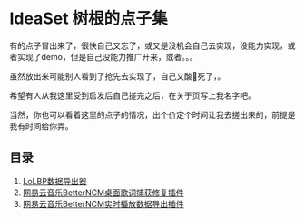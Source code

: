 # IdeaSet 树根的点子集

有的点子冒出来了，很快自己又忘了，或又是没机会自己去实现，没能力实现，或者实现了demo，但是自己没能力推广开来，或者。。。

虽然放出来可能别人看到了抢先去实现了，自己又酸🍋死了，。

希望有人从我这里受到启发后自己搓完之后，在关于页写上我名字吧。

当然，你也可以看着这里的点子的情况，出个价定个时间让我去搓出来的，前提是我有时间给你弄。

## 目录
1. [LoLBP数据导出器](ideas/LoLBP数据导出器.md)
2. [网易云音乐BetterNCM桌面歌词捕获修复插件](ideas/网易云音乐BetterNCM桌面歌词捕获修复插件.md)
3. [网易云音乐BetterNCM实时播放数据导出插件](ideas/网易云音乐BetterNCM实时播放数据导出插件.md)
